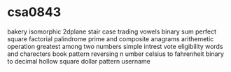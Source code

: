 # csa0843
bakery
isomorphic
2dplane
stair case
trading
vowels
binary sum
perfect square
factorial
palindrome
prime and composite
anagrams 
arithemetic operation
greatest among two numbers
simple intrest
vote eligibility
words and charecters
book
pattern
reversing n umber
celsius to fahrenheit
binary to decimal
hollow square dollar pattern
username
